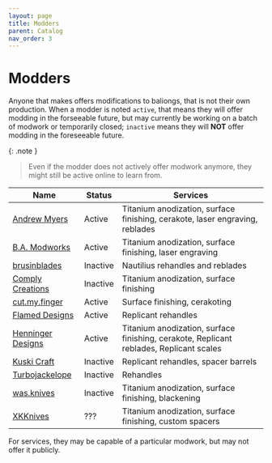 ```yaml
---
layout: page
title: Modders
parent: Catalog
nav_order: 3
---
```


# Modders

Anyone that makes offers modifications to baliongs, that is not their own production. When a modder is noted `active`, that means they will offer modding in the forseeable future, but may currently be working on a batch of modwork or temporarily closed; `inactive` means they will **NOT** offer modding in the foreseeable future. 

{: .note }
> Even if the modder does not actively offer modwork anymore, they might still be active online to learn from.

| Name | Status | Services |
|------|--------|----------|
| [Andrew Myers](https://www.instagram.com/am.kw_/) | Active | Titanium anodization, surface finishing, cerakote, laser engraving, reblades |
| [B.A. Modworks](https://www.instagram.com/b.a.modworks/?hl=en) | Active | Titanium anodization, surface finishing, laser engraving |
| [brusinblades](https://www.instagram.com/brusinblades/) | Inactive | Nautilius rehandles and reblades |
| [Comply Creations](https://www.instagram.com/complycreations/?hl=en) | Inactive | Titanium anodization, surface finishing |
| [cut.my.finger](https://www.instagram.com/cut.my.finger/?hl=en) | Active | Surface finishing, cerakoting |
| [Flamed Designs](https://www.instagram.com/flamed.design/) | Active | Replicant rehandles |
| [Henninger Designs](https://www.instagram.com/henninger.designs/?hl=en) | Active | Titanium anodization, surface finishing, cerakote, Replicant reblades, Replicant scales |
| [Kuski Craft](https://www.instagram.com/kuski_craft/?hl=en) | Inactive | Replicant rehandles, spacer barrels |
| [Turbojackelope](https://www.instagram.com/turbojackelope/) | Inactive | Rehandles |
| [was.knives](https://www.instagram.com/was.knives/?hl=en) | Inactive | Titanium anodization, surface finishing, blackening |
| [XKKnives](https://www.instagram.com/xkknives/?hl=en) | ??? | Titanium anodization, surface finishing, custom spacers |

For services, they may be capable of a particular modwork, but may not offer it publicly.